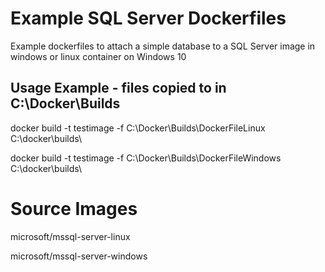 # Example SQL Server Dockerfiles

Example dockerfiles to attach a simple database to a SQL Server image in windows or linux container on Windows 10

## Usage Example - files copied to in C:\Docker\Builds

docker build -t testimage -f C:\Docker\Builds\DockerFileLinux C:\docker\builds\

docker build -t testimage -f C:\Docker\Builds\DockerFileWindows C:\docker\builds\

# Source Images

microsoft/mssql-server-linux

microsoft/mssql-server-windows
